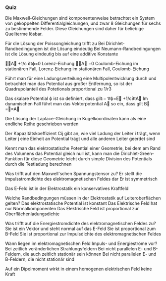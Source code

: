 ### Quiz

Die Maxwell-Gleichungen sind komponentenweise betrachtet ein System von gekoppelten Differentialgleichungen, 
und zwar 8 Gleichungen für sechs zu bestimmende Felder. Diese Gleichungen sind daher für beliebige Quellterme lösbar.

Für die Lösung der Poissongleichung trifft zu
Bei Dirichlet-Randbedingungen ist die Lösung eindeutig
Bei Neumann-Randbedingungen ist die Lösung eindeutig bis auf eine additive Konstante

∇⋅A⃗ +1/c ∂tϕ=0  Lorenz-Eichung
∇⋅A⃗ =0          Coulomb-Eichung im stationären Fall, Lorenz-Eichung im stationären Fall, Coulomb-Eichung

Führt man für eine Ladungsverteilung eine Multipolentwicklung durch und betrachtet man das Potential aus großer Entfernung, so ist der Quadrupolanteil des Potetionals proportional zu 1/r3


Das skalare Potential ϕ ist so definiert, dass gilt:− ∇ϕ=E⃗ +1/c∂tA⃗ 
Im dynamischen Fall führt man das Vektorpotential A⃗ so ein, dass gilt B⃗ =∇×A⃗ 
 
Die Lösung der Laplace-Gleichung in Kugelkoordinaten kann als eine endliche Reihe geschrieben werden

Der Kapazitätskoeffizient Cij gibt an, wie viel Ladung der Leiter i trägt, wenn Leiter j eine Einheit an Potential trägt und alle anderen Leiter geerdet sind

Kennt man das elektrostatische Potential einer Geometrie, bei dem am Rand des Volumens das Potential gleich null ist, kann man die Dirichlet-Green-Funktion für diese Geometrie leicht durch simple Division des Potentials durch die Testladung berechnen

Was trifft auf den Maxwell'schen Spannungstensor zu?
Er stellt die Impulsstromdichte des elektromagnetischen Feldes dar
Er ist symmetrisch

Das E-Feld ist in der Elektrostatik ein konservatives Kraftfeld

Welche Randbedingungen müssen in der Elektrostatik auf Leiteroberflächen gelten?
Das elektrostatische Potential ist konstant
Das Elektrische Feld hat nur Normalkomponenten
Das Elektrische Feld ist proportional zur Oberflächenladungsdichte

Was trifft auf die Energiestromdichte des elektromagnetischen Feldes zu?
Sie ist ein Vektor und steht normal auf das E-Feld
Sie ist proportional zum B-Feld
Sie ist proportional zur Impulsdichte des elektromagnetischen Feldes

Wann liegen im elektromagnetischen Feld Impuls- und Energieströme vor?
Bei zeitlich veränderlichen Strahlungsfeldern
Bei nicht parallelen E- und B-Feldern, die auch zeitlich stationär sein können
Bei nicht parallelen E- und B-Feldern, die nicht stationär sind

Auf ein Dipolmoment wirkt in einem homogenen elektrischen Feld keine Kraft
